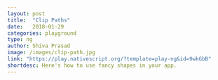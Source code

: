 ```yaml
---
layout: post
title:  "Clip Paths"
date:   2018-01-29
categories: playground
type: ng
author: Shiva Prasad
image: /images/clip-path.jpg
link: "https://play.nativescript.org/?template=play-ng&id=9wkGbB"
shortdesc: Here's how to use fancy shapes in your app.
---
```

